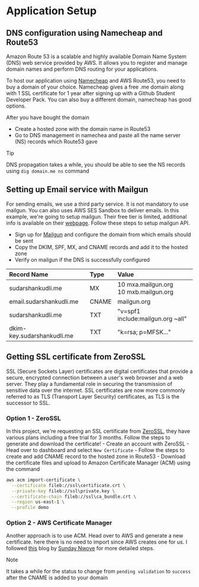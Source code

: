 # Application Setup

## DNS configuration using Namecheap and Route53
Amazon Route 53 is a scalable and highly available Domain Name System (DNS) web service provided by AWS. It allows you to register and manage domain names and perform DNS routing for your applications.

To host our application using [Namecheap](https://www.namecheap.com) and AWS Route53, you need to buy a domain of your choice. Namecheap gives a free .me domain along with 1 SSL certificate for 1 year after signing up with a Github Student Developer Pack. You can also buy a different domain, namecheap has good options.

After you have bought the domain
- Create a hosted zone with the domain name in Route53
- Go to DNS management in namechea and paste all the name server (NS) records which Route53 gave

> [!TIP]
> DNS propagation takes a while, you should be able to see the NS records using `dig domain.me ns` command

## Setting up Email service with Mailgun
For sending emails, we use a third party service. It is not mandatory to use mailgun. You can also uses AWS SES Sandbox to deliver emails. In this example, we're going to setup mailgun. Their free tier is limited, additional info is available on their [webpage](https://www.mailgun.com/pricing/). Follow these steps to setup mailgun API.
- Sign up for [Mailgun](https://www.mailgun.com) and configure the domain from which emails should be sent
- Copy the DKIM, SPF, MX, and CNAME records and add it to the hosted zone
- Verify on mailgun if the DNS is successfully configured

| Record Name | Type    | Value    |
| :---   | :--- | :--- |
| sudarshankudli.me | MX   | 10 mxa.mailgun.org <br> 10 mxb.mailgun.org  |
| email.sudarshankudli.me | CNAME   | mailgun.org   |
| sudarshankudli.me | TXT   | "v=spf1 include:mailgun.org ~all"   |
| dkim-key.sudarshankudli.me | TXT   | "k=rsa; p=MFSK..."   |

## Getting SSL certificate from ZeroSSL
SSL (Secure Sockets Layer) certificates are digital certificates that provide a secure, encrypted connection between a user's web browser and a web server. They play a fundamental role in securing the transmission of sensitive data over the internet. SSL certificates are now more commonly referred to as TLS (Transport Layer Security) certificates, as TLS is the successor to SSL.

### Option 1 - ZeroSSL
In this project, we're requesting an SSL certificate from [ZeroSSL](https://zerossl.com), they have various plans including a free trial for 3 months. Follow the steps to generate and download the certificate!
    - Create an account with ZeroSSL
    - Head over to dashboard and select `New Certificate`
    - Follow the steps to create and add CNAME record to the hosted zone in Route53
    - Download the certificate files and upload to Amazon Certificate Manager (ACM) using the command

```bash
aws acm import-certificate \
  --certificate fileb://ssl\certificate.crt \
  --private-key fileb://ssl\private.key \
  --certificate-chain fileb://ssl\ca_bundle.crt \
  --region us-east-1 \
  --profile demo
```

### Option 2 - AWS Certificate Manager
Another approach is to use ACM. Head over to AWS and generate a new certificate. here there is no need to import since AWS creates one for us. I followed [this](https://medium.com/@sonynwoye/creating-ssl-certificates-using-aws-certificate-manager-acm-1c359e70ce4d) blog by [Sunday Nwoye](https://medium.com/@sonynwoye) for more detailed steps.

> [!NOTE]
> It takes a while for the status to change from `pending validation` to `success` after the CNAME is added to your domain